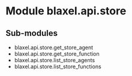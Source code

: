 Module blaxel.api.store
=======================

Sub-modules
-----------
* blaxel.api.store.get_store_agent
* blaxel.api.store.get_store_function
* blaxel.api.store.list_store_agents
* blaxel.api.store.list_store_functions